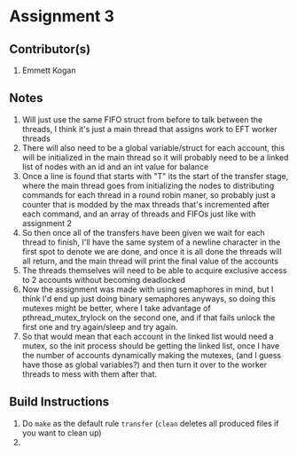 # Assignment 3
## Contributor(s)
1. Emmett Kogan

## Notes
1. Will just use the same FIFO struct from before to talk between the threads, I think it's just a main thread that assigns work to EFT worker threads
2. There will also need to be a global variable/struct for each account, this will be initialized in the main thread so it will probably need to be a linked list of nodes with an id and an int value for balance
3. Once a line is found that starts with "T" its the start of the transfer stage, where the main thread goes from initializing the nodes to distributing commands for each thread in a round robin maner, so probably just a counter that is modded by the max threads that's incremented after each command, and an array of threads and FIFOs just like with assignment 2
4. So then once all of the transfers have been given we wait for each thread to finish, I'll have the same system of a newline character in the first spot to denote we are done, and once it is all done the threads will all return, and the main thread will print the final value of the accounts
5. The threads themselves will need to be able to acquire exclusive access to 2 accounts without becoming deadlocked
6. Now the assignment was made with using semaphores in mind, but I think I'd end up just doing binary semaphores anyways, so doing this mutexes might be better, where I take advantage of pthread_mutex_trylock on the second one, and if that fails unlock the first one and try again/sleep and try again.
7. So that would mean that each account in the linked list would need a mutex, so the init process should be getting the linked list, once I have the number of accounts dynamically making the mutexes, (and I guess have those as global variables?) and then turn it over to the worker threads to mess with them after that.

## Build Instructions
1. Do `make` as the default rule `transfer` (`clean` deletes all produced files if you want to clean up)
2. 
